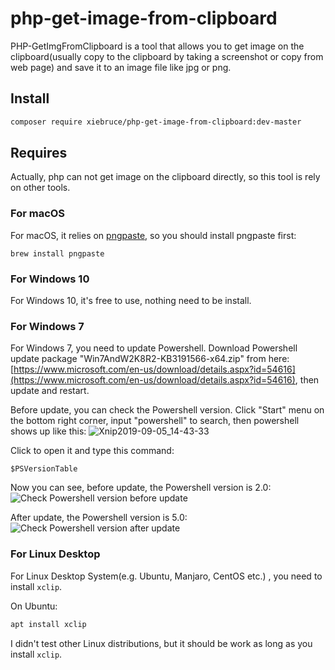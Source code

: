 php-get-image-from-clipboard
===
PHP-GetImgFromClipboard is a tool that allows you to get image on the clipboard(usually copy to the clipboard by taking a screenshot or copy from web page) and save it to an image file like jpg or png.

## Install
```bash
composer require xiebruce/php-get-image-from-clipboard:dev-master
```

## Requires
Actually, php can not get image on the clipboard directly, so this tool is rely on other tools.

### For macOS
For macOS, it relies on [pngpaste](https://github.com/jcsalterego/pngpaste), so you should install pngpaste first:
```
brew install pngpaste
```

### For Windows 10
For Windows 10, it's free to use, nothing need to be install.

### For Windows 7
For Windows 7, you need to update Powershell. Download Powershell update package "Win7AndW2K8R2-KB3191566-x64.zip" from here: [https://www.microsoft.com/en-us/download/details.aspx?id=54616](https://www.microsoft.com/en-us/download/details.aspx?id=54616), then update and restart.

Before update, you can check the Powershell version. Click "Start" menu on the bottom right corner, input "powershell" to search, then powershell shows up like this:
![Xnip2019-09-05_14-43-33](https://img.xiebruce.top/2019/09/05/f2dcd86c96d8459604797dd1396ceed2.jpg)

Click to open it and type this command:
```
$PSVersionTable
```

Now you can see, before update, the Powershell version is 2.0:
![Check Powershell version before update](https://img.xiebruce.top/2019/08/28/6d388e41f563be24a156c8cf6164fab7.jpg)

After update, the Powershell version is 5.0:
![Check Powershell version after update](https://img.xiebruce.top/2019/08/28/967284bf7f26ac192e859ffa73fec016.jpg) 


### For Linux Desktop
For Linux Desktop System(e.g. Ubuntu, Manjaro, CentOS etc.) , you need to install `xclip`.

On Ubuntu:

```bash
apt install xclip
```

I didn't test other Linux distributions, but it should be work as long as you install `xclip`.

